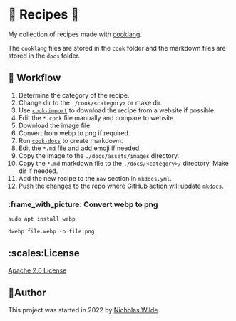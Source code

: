 # :green_salad: Recipes :book:

My collection of recipes made with [cooklang][1]. 

The `cooklang` files are stored in the `cook` folder and the markdown files are stored
in the `docs` folder.

## :runner: Workflow

1. Determine the category of the recipe.
2. Change dir to the `./cook/<category>` or make dir.
3. Use [`cook-import`][2] to download the recipe from a website if possible.
4. Edit the `*.cook` file manually and compare to website.
5. Download the image file.
6. Convert from webp to png if required.
7. Run [`cook-docs`][3] to create markdown.
8. Edit the `*.md` file and add emoji if needed.
9. Copy the image to the `./docs/assets/images` directory.
10. Copy the `*.md` markdown file to the `./docs/<category>/` directory. Make dir if needed.
11. Add the new recipe to the `nav` section in `mkdocs.yml`.
12. Push the changes to the repo where GitHub action will update `mkdocs`.

### :frame_with_picture: Convert webp to png

```shell title="Installation"
sudo apt install webp
```

```shell title="Convert"
dwebp file.webp -o file.png
```

## ​:scales:​License

​[Apache 2.0 License](./LICENSE) 

## ​:pencil:​Author

​This project was started in 2022 by [​Nicholas Wilde​][4].

[1]: https://cooklang.org/
[2]: https://github.com/cooklang/cook-import
[3]: https://nicholaswilde.io/cook-docs
[4]: https://github.com/nicholaswilde/
